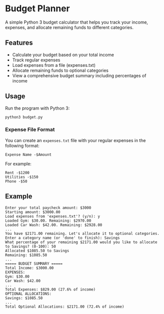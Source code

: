 # Budget Planner

A simple Python 3 budget calculator that helps you track your income, expenses, and allocate remaining funds to different categories.

## Features

- Calculate your budget based on your total income
- Track regular expenses
- Load expenses from a file (expenses.txt)
- Allocate remaining funds to optional categories
- View a comprehensive budget summary including percentages of income

## Usage

Run the program with Python 3:

```bash
python3 budget.py
```


### Expense File Format

You can create an `expenses.txt` file with your regular expenses in the following format:

```Expense Name -$Amount```

For example:

```
Rent -$1200
Utilities -$150
Phone -$50
```

## Example

```Welcome to the Budget Planner!
Enter your total paycheck amount: $3000
Starting amount: $3000.00
Load expenses from 'expenses.txt'? (y/n): y
Loaded Gym: $30.00. Remaining: $2970.00
Loaded Car Wash: $42.00. Remaining: $2928.00
...
You have $2171.00 remaining. Let's allocate it to optional categories.
Enter a category name (or 'done' to finish): Savings
What percentage of your remaining $2171.00 would you like to allocate to Savings? (0-100): 50
Allocated $1085.50 to Savings
Remaining: $1085.50
...
===== BUDGET SUMMARY =====
Total Income: $3000.00
EXPENSES:
Gym: $30.00
Car Wash: $42.00
...
Total Expenses: $829.00 (27.6% of income)
OPTIONAL ALLOCATIONS:
Savings: $1085.50
...
Total Optional Allocations: $2171.00 (72.4% of income)
```